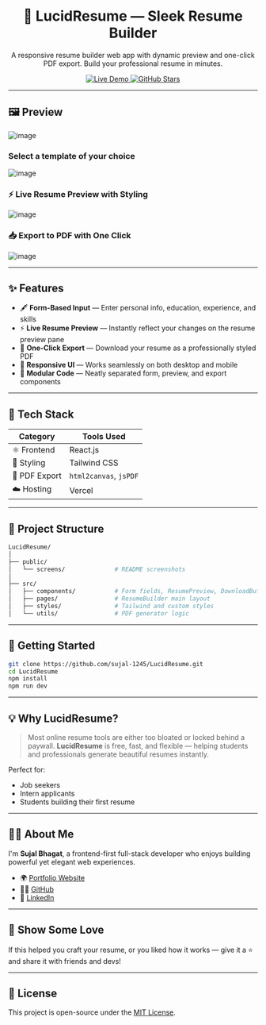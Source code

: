 <h1 align="center">📄 LucidResume — Sleek Resume Builder</h1>
<p align="center">
  A responsive resume builder web app with dynamic preview and one-click PDF export. Build your professional resume in minutes.
</p>

<p align="center">
  <a href="https://lucid-resume.vercel.app" target="_blank">
    <img src="https://img.shields.io/badge/Live-Demo-00b894?style=for-the-badge&logo=vercel&logoColor=white" alt="Live Demo" />
  </a>
  <a href="https://github.com/sujal-1245/LucidResume" target="_blank">
    <img src="https://img.shields.io/github/stars/sujal-1245/LucidResume?style=for-the-badge&logo=github" alt="GitHub Stars" />
  </a>
</p>

---

## 🖼️ Preview

![image](https://github.com/user-attachments/assets/8d286cd0-e813-41d1-a5d7-4b7311383b42)

### Select a template of your choice

![image](https://github.com/user-attachments/assets/2b490bcf-4004-42a9-9378-edfcb806fd24)


### ⚡ Live Resume Preview with Styling

![image](https://github.com/user-attachments/assets/b0148841-48f0-4bfb-a701-9491af02f28f)


### 📥 Export to PDF with One Click

![image](https://github.com/user-attachments/assets/e8178f5e-d347-4ebb-b85c-1ddfdf686b86)


---

## ✨ Features

* 🖋️ **Form-Based Input** — Enter personal info, education, experience, and skills
* ⚡ **Live Resume Preview** — Instantly reflect your changes on the resume preview pane
* 🧾 **One-Click Export** — Download your resume as a professionally styled PDF
* 🎨 **Responsive UI** — Works seamlessly on both desktop and mobile
* 🧩 **Modular Code** — Neatly separated form, preview, and export components

---

## 🧱 Tech Stack

| Category      | Tools Used             |
| ------------- | ---------------------- |
| ⚛️ Frontend   | React.js               |
| 🎨 Styling    | Tailwind CSS           |
| 📄 PDF Export | `html2canvas`, `jsPDF` |
| ☁️ Hosting    | Vercel                 |

---

## 📁 Project Structure

```bash
LucidResume/
│
├── public/
│   └── screens/              # README screenshots
│
├── src/
│   ├── components/           # Form fields, ResumePreview, DownloadButton
│   ├── pages/                # ResumeBuilder main layout
│   ├── styles/               # Tailwind and custom styles
│   └── utils/                # PDF generator logic
```

---

## 🚀 Getting Started

```bash
git clone https://github.com/sujal-1245/LucidResume.git
cd LucidResume
npm install
npm run dev
```

---

## 💡 Why LucidResume?

> Most online resume tools are either too bloated or locked behind a paywall.
> **LucidResume** is free, fast, and flexible — helping students and professionals generate beautiful resumes instantly.

Perfect for:

* Job seekers
* Intern applicants
* Students building their first resume

---

## 🙋‍♂️ About Me

I'm **Sujal Bhagat**, a frontend-first full-stack developer who enjoys building powerful yet elegant web experiences.

* 🌍 [Portfolio Website](https://sujal-bhagat.vercel.app)
* 🧑‍💻 [GitHub](https://github.com/sujal-1245)
* 💼 [LinkedIn](https://linkedin.com/in/sujal-bhagat-sdb1245)

---

## 🫶 Show Some Love

If this helped you craft your resume, or you liked how it works — give it a ⭐️ and share it with friends and devs!

---

## 📜 License

This project is open-source under the [MIT License](LICENSE).
